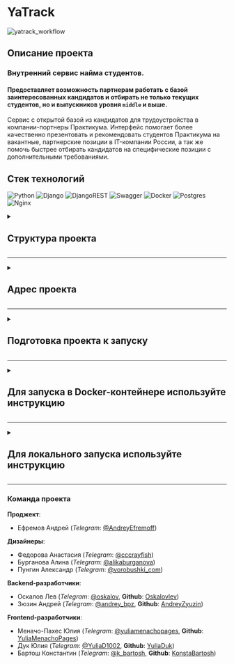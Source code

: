 # YaTrack

![yatrack_workflow](https://github.com/YaTrack1/YaTrack-backend/actions/workflows/yatrack_workflow.yml/badge.svg)

## Описание проекта
### Внутренний сервис найма студентов.

#### Предоставляет возможность партнерам работать с базой заинтересованных кандидатов и отбирать не только текущих студентов, но и выпускников уровня `middle` и выше.

Сервис с открытой базой из кандидатов для трудоустройства в компании-портнеры Практикума.
Интерфейс помогает более качественно презентовать и рекомендовать студентов Практикума на вакантные, партнерские позиции в IT-компании России, а так же помочь быстрее отбирать кандидатов на специфические позиции с дополнительными требованиями.

## Стек технологий
![Python](https://img.shields.io/badge/python-3670A0?style=for-the-badge&logo=python&logoColor=ffdd54) ![Django](https://img.shields.io/badge/django-%23092E20.svg?style=for-the-badge&logo=django&logoColor=white) ![DjangoREST](https://img.shields.io/badge/DJANGO-REST-ff1709?style=for-the-badge&logo=django&logoColor=white&color=ff1709&labelColor=gray) ![Swagger](https://img.shields.io/badge/-Swagger-%23Clojure?style=for-the-badge&logo=swagger&logoColor=white) ![Docker](https://img.shields.io/badge/docker-%230db7ed.svg?style=for-the-badge&logo=docker&logoColor=white) ![Postgres](https://img.shields.io/badge/postgres-%23316192.svg?style=for-the-badge&logo=postgresql&logoColor=white) ![Nginx](https://img.shields.io/badge/nginx-%23009639.svg?style=for-the-badge&logo=nginx&logoColor=white)

<details><summary><h2>Структура проекта</h2></summary>
    <details><summary><h4>Структура базы данных</h4></summary>
        <img src="https://github.com/YaTrack1/YaTrack-backend/blob/main/docs/BD_YaTrack.jpg"/>
    </details>
    <details><summary><h4>Структура репозитория</h4></summary>
        <img src="https://github.com/YaTrack1/YaTrack-backend/blob/main/docs/rep_YaTrack.jpg"/>
    </details>
    <details><summary><h4>Специфика ендпойнтов в Swagger</h4></summary>
        <img src="https://github.com/YaTrack1/YaTrack-backend/blob/main/docs/sw_YaTrack.jpg"/>
    </details>
    <details><summary><h4>Документация Redoc</h4></summary>
        <img src="https://github.com/YaTrack1/YaTrack-backend/blob/main/docs/doc_YaTrack.jpg"/>
    </details>
</details>

---

<details><summary><h2>Адрес проекта</h2></summary>

*(запускается локально)*

    http://127.0.0.1:8000/

*(запуск на сервере)*

    https://51.250.74.42:8000/

> /admin/ # Адрес админки проекта

> /swagger/ # Документация

**Handlers**

```sh
auth/users/  # регистрация пользователя
auth/token/login/  # вход из системы
auth/token/logout/  # выход в систему

api/employer/  # Профиль нанимателя(HR)
api/employer/vacancy/  # Описание вакансии
api/employer/create/step-1/ # Первый шаг создания вакансии
api/employer/create/step-2/ # Второй шаг создания вакансии

api/resume/  # Резюме кандидата

api/tracker/  # Трекер вакансий
api/tracker/<vacancy_id>/comparison/  # Сравнение подходящих вакансий
api/tracker/<vacancy_id>/favorite/  # Избранные вакансии кандидатов
api/tracker/<vacancy_id>/invitation/  # Приглашенные кандидаты
```
</details>

---

<details><summary><h2>Подготовка проекта к запуску</h2></summary>

### `3` и `4` пункты для локального запуска. `5` пункт для ведения разработки

1. *Склонируйте репозиторий и перейдите в него*:

    ```sh
    git clone https://github.com/YaTrack1/YaTrack-backend.git
    ```
    ```sh
    cd YaTrack-backend/
    ```
---
2. *Для работы с PostgreSQL*:

    * Создайте в директории `infra/` файл `.env` командой:

        ```sh
        touch infra/.env
        ```
        > Заполните переменные по примеру файла `.env.example`
---
3. *Создайте и активируйте виртуальное окружение*:

    ```sh
    python -m venv venv
    ```
    - Если у вас Linux/macOS
        ```sh
        source venv/bin/activate
        ```

    - Если у вас windows
        ```sh
        source venv/scripts/activate
        ```
---
4. *Обновите pip и установите зависимости*:

    ```sh
    python -m pip install --upgrade pip
    ```
    ```sh
    pip install -r src/backend/requirements.txt
    ```

5. *Установите pre-commit*:
   ```sh
   pip install pre-commit
   ```
</details>

---

<details><summary><h2>Для запуска в Docker-контейнере используйте инструкцию</h2></summary>

1. *Запустите сборку контейнеров*:

    ```sh
    docker compose -f infra/docker-compose.yaml up -d --build
    ```
2. *Для остановки контейнеров*:
    ```sh
    docker compose -f infra/docker-compose.yaml stop
    ```
3. *Для удаления контейнеров*:
    ```sh
    docker compose -f infra/docker-compose.yaml down (-v опционально, удалит связи)
    ```
</details>

---

<details><summary><h2>Для локального запуска используйте инструкцию</h2></summary>

1. *Выполните миграции*:

    * Инициализируйте миграции (опционально)
        ```sh
        python src/backend/manage.py migrate
        ```

    * Создайте миграции
        ```sh
        python src/backend/manage.py makemigrations user
        ```
        ```sh
        python src/backend/manage.py makemigrations tracker
        ```

    * Примените миграции
        ```sh
        python src/backend/manage.py migrate
        ```
---
2. *Создайте суперюзера*:

    ```sh
    python src/backend/manage.py createsuperuser
    ```

    > Для примера, данные суперюзера:

        username: admin
        mail: admin@admin.ru
        password: admin
        password (again): admin

    > При входе логин указывать с большой буквы `Admin`

---

3. *Соберите статику*:
    ```sh
    python src/backend/manage.py collectstatic --noinput
    ```
---
4. *Локальный запуск*:

    ```sh
    python src/backend/manage.py runserver
    ```
</details>

---

### Команда проекта

**Проджект**:
- Ефремов Андрей (*Telegram*: [@AndreyEfremoff](https://t.me/AndreyEfremoff))

**Дизайнеры**:
- Федорова Анастасия (*Telegram*: [@cccrayfish](https://t.me/cccrayfish))
- Бурганова Алина (*Telegram*: [@alikaburganova](https://t.me/alikaburganova))
- Пунгин Александр (*Telegram*: [@vorobushki_com](https://t.me/vorobushki_com))

**Backend-разработчики**:
- Оскалов Лев (*Telegram*: [@oskalov](https://t.me/oskalov), **Github**: [Oskalovlev](https://github.com/Oskalovlev))
- Зюзин Андрей (*Telegram*: [@andrey_bpz](https://t.me/andrey_bpz), **Github**: [AndreyZyuzin](https://github.com/AndreyZyuzin))

**Frontend-разработчики**:
- Меначо-Пахес Юлия (*Telegram*: [@yuliamenachopages](https://t.me/yuliamenachopages), **Github**: [YuliaMenachoPages](https://github.com/https://github.com/YuliaMenachoPages))
- Дук Юлия (*Telegram*: [@YuliaD1002](https://t.me/YuliaD1002), **Github**: [YuliaDuk](https://github.com/YuliaDuk))
- Бартош Константин (*Telegram*: [@k_bartosh](https://t.me/k_bartosh), **Github**: [KonstaBartosh](https://github.com/KonstaBartosh))